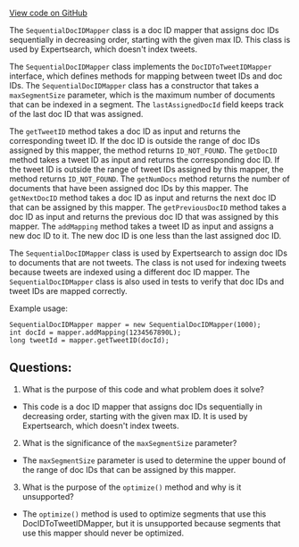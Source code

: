 [View code on GitHub](https://github.com/misbahsy/the-algorithm/src/java/com/twitter/search/core/earlybird/index/SequentialDocIDMapper.java)

The `SequentialDocIDMapper` class is a doc ID mapper that assigns doc IDs sequentially in decreasing order, starting with the given max ID. This class is used by Expertsearch, which doesn't index tweets. 

The `SequentialDocIDMapper` class implements the `DocIDToTweetIDMapper` interface, which defines methods for mapping between tweet IDs and doc IDs. The `SequentialDocIDMapper` class has a constructor that takes a `maxSegmentSize` parameter, which is the maximum number of documents that can be indexed in a segment. The `lastAssignedDocId` field keeps track of the last doc ID that was assigned.

The `getTweetID` method takes a doc ID as input and returns the corresponding tweet ID. If the doc ID is outside the range of doc IDs assigned by this mapper, the method returns `ID_NOT_FOUND`. The `getDocID` method takes a tweet ID as input and returns the corresponding doc ID. If the tweet ID is outside the range of tweet IDs assigned by this mapper, the method returns `ID_NOT_FOUND`. The `getNumDocs` method returns the number of documents that have been assigned doc IDs by this mapper. The `getNextDocID` method takes a doc ID as input and returns the next doc ID that can be assigned by this mapper. The `getPreviousDocID` method takes a doc ID as input and returns the previous doc ID that was assigned by this mapper. The `addMapping` method takes a tweet ID as input and assigns a new doc ID to it. The new doc ID is one less than the last assigned doc ID.

The `SequentialDocIDMapper` class is used by Expertsearch to assign doc IDs to documents that are not tweets. The class is not used for indexing tweets because tweets are indexed using a different doc ID mapper. The `SequentialDocIDMapper` class is also used in tests to verify that doc IDs and tweet IDs are mapped correctly. 

Example usage:

```
SequentialDocIDMapper mapper = new SequentialDocIDMapper(1000);
int docId = mapper.addMapping(1234567890L);
long tweetId = mapper.getTweetID(docId);
```
## Questions: 
 1. What is the purpose of this code and what problem does it solve?
- This code is a doc ID mapper that assigns doc IDs sequentially in decreasing order, starting with the given max ID. It is used by Expertsearch, which doesn't index tweets.

2. What is the significance of the `maxSegmentSize` parameter?
- The `maxSegmentSize` parameter is used to determine the upper bound of the range of doc IDs that can be assigned by this mapper.

3. What is the purpose of the `optimize()` method and why is it unsupported?
- The `optimize()` method is used to optimize segments that use this DocIDToTweetIDMapper, but it is unsupported because segments that use this mapper should never be optimized.